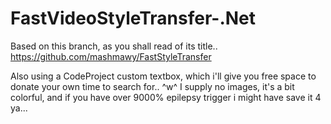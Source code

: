 # FastVideoStyleTransfer-.Net

Based on this branch, as you shall read of its title..
https://github.com/mashmawy/FastStyleTransfer

Also using a CodeProject custom textbox, which i'll give you free space to donate your own time to search for.. ^w^
I supply no images, it's a bit colorful, and if you have over 9000% epilepsy trigger i might have save it 4 ya...
